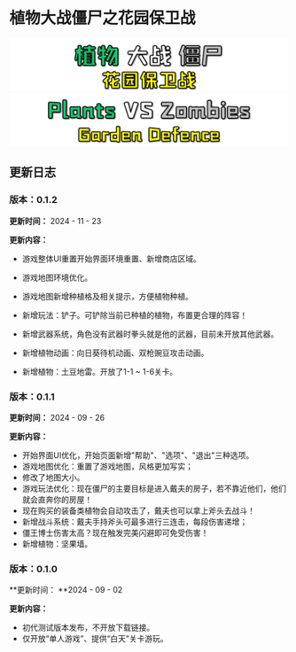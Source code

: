 # 植物大战僵尸之花园保卫战

<img src="MDimage/tittle_cn.png" alt="Tittle" style="zoom:80%;" />

<img src="MDimage/tittle_en.png" alt="titile_en" style="zoom: 67%;" />

## 更新日志

### 版本：0.1.2

**更新时间：** 2024 - 11 - 23

**更新内容：**

*   游戏整体UI重置开始界面环境重置、新增商店区域。

*   游戏地图环境优化。

*   游戏地图新增种植格及相关提示，方便植物种植。

*   新增玩法：铲子。可铲除当前已种植的植物，布置更合理的阵容！

*   新增武器系统，角色没有武器时拳头就是他的武器，目前未开放其他武器。

*   新增植物动画：向日葵待机动画、双枪豌豆攻击动画。

*   新增植物：土豆地雷。开放了1-1 ~ 1-6关卡。

### 版本：0.1.1

**更新时间：** 2024 - 09 - 26

**更新内容：**

*   开始界面UI优化，开始页面新增"帮助"、"选项"、"退出"三种选项。
*   游戏地图优化：重置了游戏地图，风格更加写实；
*   修改了地图大小。
*   游戏玩法优化：现在僵尸的主要目标是进入戴夫的房子，若不靠近他们，他们就会直奔你的房屋！
*   现在购买的装备类植物会自动攻击了，戴夫也可以拿上斧头去战斗！
*   新增战斗系统：戴夫手持斧头可最多进行三连击，每段伤害递增；
*   僵王博士伤害太高？现在触发完美闪避即可免受伤害！
*   新增植物：坚果墙。

### 版本：0.1.0

**更新时间： **2024 - 09 - 02

**更新内容：**

*   初代测试版本发布，不开放下载链接。
*   仅开放“单人游戏”、提供“白天”关卡游玩。




